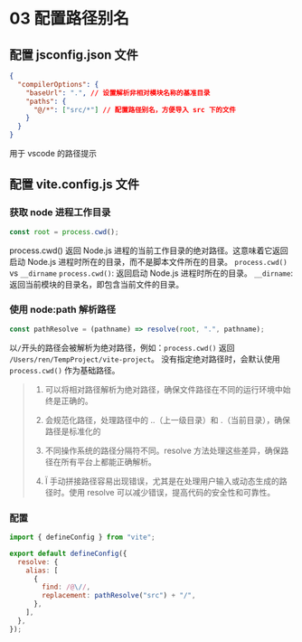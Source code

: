 # 03 配置路径别名

## 配置 jsconfig.json 文件

```json
{
  "compilerOptions": {
    "baseUrl": ".", // 设置解析非相对模块名称的基准目录
    "paths": {
      "@/*": ["src/*"] // 配置路径别名，方便导入 src 下的文件
    }
  }
}
```

用于 vscode 的路径提示

## 配置 vite.config.js 文件

### 获取 node 进程工作目录

```js
const root = process.cwd();
```

process.cwd() 返回 Node.js 进程的当前工作目录的绝对路径。这意味着它返回启动 Node.js 进程时所在的目录，而不是脚本文件所在的目录。
`process.cwd()` vs `__dirname`
`process.cwd()`: 返回启动 Node.js 进程时所在的目录。
`__dirname`: 返回当前模块的目录名，即包含当前文件的目录。

### 使用 node:path 解析路径

```js
const pathResolve = (pathname) => resolve(root, ".", pathname);
```

以`/`开头的路径会被解析为绝对路径，例如：`process.cwd()` 返回 `/Users/ren/TempProject/vite-project`。
没有指定绝对路径时，会默认使用 `process.cwd()` 作为基础路径。

> 1. 可以将相对路径解析为绝对路径，确保文件路径在不同的运行环境中始终是正确的。
> 2. 会规范化路径，处理路径中的 ..（上一级目录）和 .（当前目录），确保路径是标准化的
>
> 3. 不同操作系统的路径分隔符不同。resolve 方法处理这些差异，确保路径在所有平台上都能正确解析。
>
> 4. Ï 手动拼接路径容易出现错误，尤其是在处理用户输入或动态生成的路径时。使用 resolve 可以减少错误，提高代码的安全性和可靠性。

### 配置

```js
import { defineConfig } from "vite";

export default defineConfig({
  resolve: {
    alias: [
      {
        find: /@\//,
        replacement: pathResolve("src") + "/",
      },
    ],
  },
});
```

